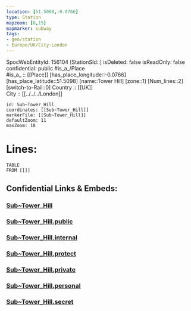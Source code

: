 ```yaml
---
location: [51.5098,-0.0766] 
type: Station 
mapzoom: [8,15] 
mapmarker: subway 
tags:
- geo/station
- Europe/UK/City~London
---
```

SpocWebEntityId: 156104
[StationSId::] 
isDeleted: false
isReadOnly: false
confidential: public
#is_a_/Place  
#is_a_ :: [[Place]] 
[has_place_longitude::-0.0766] 
[has_place_latitude::51.5098] 
[name::Tower Hill] 
[zone::1] 
[Num_lines::2] 
[switch-to-Rail::0] 
Country :: [[UK]]  
City :: [[../../../London]]  


```leaflet
id: Sub~Tower_Hill
coordinates: [[Sub~Tower_Hill]] 
markerFile: [[Sub~Tower_Hill]] 
defaultZoom: 11 
maxZoom: 18
```


# Lines: 
```dataview
TABLE 
FROM [[]] 
```


## Confidential Links & Embeds: 

### [Sub~Tower_Hill](/_Standards/Earth/Continent/Europe/Europe~North/UK/England/Regions~England/London,Greater/cities~GreaterLondon/Underground/Station/Sub~Tower_Hill.md) 

### [Sub~Tower_Hill.public](/_public/Earth/Continent/Europe/Europe~North/UK/England/Regions~England/London,Greater/cities~GreaterLondon/Underground/Station/Sub~Tower_Hill.public.md) 

### [Sub~Tower_Hill.internal](/_internal/Earth/Continent/Europe/Europe~North/UK/England/Regions~England/London,Greater/cities~GreaterLondon/Underground/Station/Sub~Tower_Hill.internal.md) 

### [Sub~Tower_Hill.protect](/_protect/Earth/Continent/Europe/Europe~North/UK/England/Regions~England/London,Greater/cities~GreaterLondon/Underground/Station/Sub~Tower_Hill.protect.md) 

### [Sub~Tower_Hill.private](/_private/Earth/Continent/Europe/Europe~North/UK/England/Regions~England/London,Greater/cities~GreaterLondon/Underground/Station/Sub~Tower_Hill.private.md) 

### [Sub~Tower_Hill.personal](/_personal/Earth/Continent/Europe/Europe~North/UK/England/Regions~England/London,Greater/cities~GreaterLondon/Underground/Station/Sub~Tower_Hill.personal.md) 

### [Sub~Tower_Hill.secret](/_secret/Earth/Continent/Europe/Europe~North/UK/England/Regions~England/London,Greater/cities~GreaterLondon/Underground/Station/Sub~Tower_Hill.secret.md)

